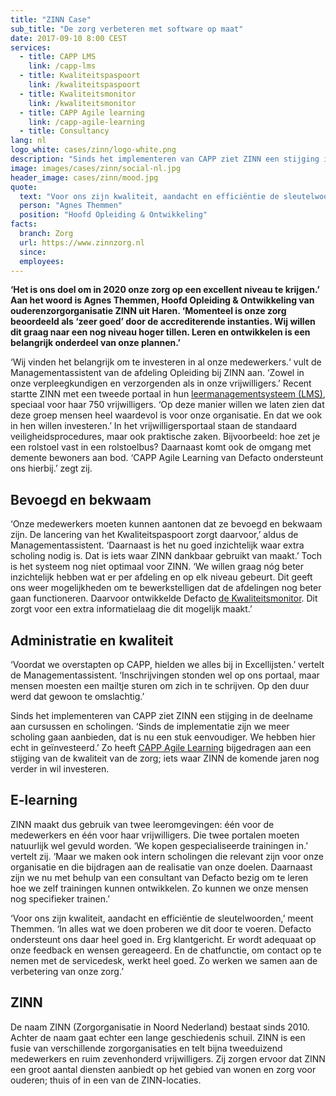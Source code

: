 ```yaml
---
title: "ZINN Case"
sub_title: "De zorg verbeteren met software op maat"
date: 2017-09-10 8:00 CEST
services:
  - title: CAPP LMS
    link: /capp-lms
  - title: Kwaliteitspaspoort
    link: /kwaliteitspaspoort
  - title: Kwaliteitsmonitor
    link: /kwaliteitsmonitor
  - title: CAPP Agile learning
    link: /capp-agile-learning
  - title: Consultancy
lang: nl
logo_white: cases/zinn/logo-white.png
description: "Sinds het implementeren van CAPP ziet ZINN een stijging in de deelname aan cursussen en scholingen. Lees hoe we dat samen hebben gedaan in deze casus."
image: images/cases/zinn/social-nl.jpg
header_image: cases/zinn/mood.jpg
quote:
  text: "Voor ons zijn kwaliteit, aandacht en efficiëntie de sleutelwoorden. In alles wat we doen proberen we dit door te voeren. Defacto ondersteunt ons daar heel goed in."
  person: "Agnes Themmen"
  position: "Hoofd Opleiding & Ontwikkeling"
facts:
  branch: Zorg
  url: https://www.zinnzorg.nl
  since:
  employees:
---
```


**‘Het is ons doel om in 2020 onze zorg op een excellent niveau te krijgen.’ Aan het woord is Agnes Themmen, Hoofd Opleiding & Ontwikkeling van ouderenzorgorganisatie ZINN uit Haren. ‘Momenteel is onze zorg beoordeeld als ‘zeer goed’ door de accrediterende instanties. Wij willen dit graag naar een nog niveau hoger tillen. Leren en ontwikkelen is een belangrijk onderdeel van onze plannen.’**

‘Wij vinden het belangrijk om te investeren in al onze medewerkers.‘ vult de Managementassistent van de afdeling Opleiding bij ZINN aan. ‘Zowel in onze verpleegkundigen en verzorgenden als in onze vrijwilligers.’ Recent startte ZINN met een tweede portaal in hun [leermanagementsysteem (LMS)](/capp-lms/), speciaal voor haar 750 vrijwilligers. ‘Op deze manier willen we laten zien dat deze groep mensen heel waardevol is voor onze organisatie. En dat we ook in hen willen investeren.’ In het vrijwilligersportaal staan de standaard veiligheidsprocedures, maar ook praktische zaken. Bijvoorbeeld: hoe zet je een rolstoel vast in een rolstoelbus? Daarnaast komt ook de omgang met demente bewoners aan bod. ‘CAPP Agile Learning van Defacto ondersteunt ons hierbij.’ zegt zij.

## Bevoegd en bekwaam

‘Onze medewerkers moeten kunnen aantonen dat ze bevoegd en bekwaam zijn. De lancering van het Kwaliteitspaspoort zorgt daarvoor,’ aldus de Managementassistent. ‘Daarnaast is het nu goed inzichtelijk waar extra scholing nodig is. Dat is iets waar ZINN dankbaar gebruikt van maakt.’ Toch is het systeem nog niet optimaal voor ZINN. ‘We willen graag nóg beter inzichtelijk hebben wat er per afdeling en op elk niveau gebeurt. Dit geeft ons weer mogelijkheden om te bewerkstelligen dat de afdelingen nog beter gaan functioneren. Daarvoor ontwikkelde Defacto [de Kwaliteitsmonitor](/kwaliteitsmonitor/). Dit zorgt voor een extra informatielaag die dit mogelijk maakt.’

## Administratie en kwaliteit

‘Voordat we overstapten op CAPP, hielden we alles bij in Excellijsten.’ vertelt de Managementassistent. ‘Inschrijvingen stonden wel op ons portaal, maar mensen moesten een mailtje sturen om zich in te schrijven. Op den duur werd dat gewoon te omslachtig.’

Sinds het implementeren van CAPP ziet ZINN een stijging in de deelname aan cursussen en scholingen. ‘Sinds de implementatie zijn we meer scholing gaan aanbieden, dat is nu een stuk eenvoudiger. We hebben hier echt in geïnvesteerd.’ Zo heeft [CAPP Agile Learning](/capp-agile-learning/) bijgedragen aan een stijging van de kwaliteit van de zorg; iets waar ZINN de komende jaren nog verder in wil investeren.

## E-learning

ZINN maakt dus gebruik van twee leeromgevingen: één voor de medewerkers en één voor haar vrijwilligers. Die twee portalen moeten natuurlijk wel gevuld worden. ‘We kopen gespecialiseerde trainingen in.’ vertelt zij. ‘Maar we maken ook intern scholingen die relevant zijn voor onze organisatie en die bijdragen aan de realisatie van onze doelen. Daarnaast zijn we nu met behulp van een consultant van Defacto bezig om te leren hoe we zelf trainingen kunnen ontwikkelen. Zo kunnen we onze mensen nog specifieker trainen.’

‘Voor ons zijn kwaliteit, aandacht en efficiëntie de sleutelwoorden,’ meent Themmen. ‘In alles wat we doen proberen we dit door te voeren. Defacto ondersteunt ons daar heel goed in. Erg klantgericht. Er wordt adequaat op onze feedback en wensen gereageerd. En de chatfunctie, om contact op te nemen met de servicedesk, werkt heel goed. Zo werken we samen aan de verbetering van onze zorg.’

## ZINN

De naam ZINN (Zorgorganisatie in Noord Nederland) bestaat sinds 2010. Achter de naam gaat echter een lange geschiedenis schuil. ZINN is een fusie van verschillende zorgorganisaties en telt bijna tweeduizend medewerkers en ruim zevenhonderd vrijwilligers. Zij zorgen ervoor dat ZINN een groot aantal diensten aanbiedt op het gebied van wonen en zorg voor ouderen; thuis of in een van de ZINN-locaties.
